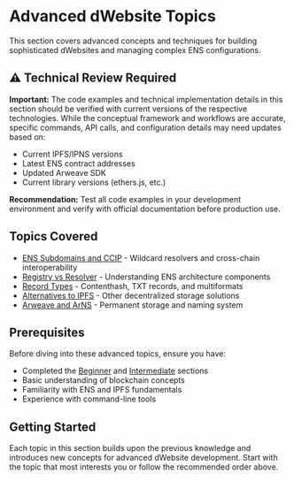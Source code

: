 # Advanced dWebsite Topics

This section covers advanced concepts and techniques for building sophisticated dWebsites and managing complex ENS configurations.

## ⚠️ Technical Review Required

**Important:** The code examples and technical implementation details in this section should be verified with current versions of the respective technologies. While the conceptual framework and workflows are accurate, specific commands, API calls, and configuration details may need updates based on:

- Current IPFS/IPNS versions
- Latest ENS contract addresses
- Updated Arweave SDK
- Current library versions (ethers.js, etc.)

**Recommendation:** Test all code examples in your development environment and verify with official documentation before production use.

## Topics Covered

- [ENS Subdomains and CCIP](ens-subdomains-ccip.md) - Wildcard resolvers and cross-chain interoperability
- [Registry vs Resolver](registry-vs-resolver.md) - Understanding ENS architecture components
- [Record Types](record-types.md) - Contenthash, TXT records, and multiformats
- [Alternatives to IPFS](alternatives-to-ipfs.md) - Other decentralized storage solutions
- [Arweave and ArNS](arweave-arns.md) - Permanent storage and naming system

## Prerequisites

Before diving into these advanced topics, ensure you have:

- Completed the [Beginner](../beginner/) and [Intermediate](../intermediate/) sections
- Basic understanding of blockchain concepts
- Familiarity with ENS and IPFS fundamentals
- Experience with command-line tools

## Getting Started

Each topic in this section builds upon the previous knowledge and introduces new concepts for advanced dWebsite development. Start with the topic that most interests you or follow the recommended order above.

